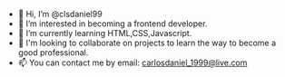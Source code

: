 - 👋 Hi, I’m @clsdaniel99
- 👀 I’m interested in becoming a frontend developer.
- 🌱 I’m currently learning HTML,CSS,Javascript.
- 💞️ I'm looking to collaborate on projects to learn the way to become a good professional.
- 📫 You can contact me by email: carlosdaniel_1999@live.com

<!---
clsdaniel99/clsdaniel99 is a ✨ special ✨ repository because its `README.md` (this file) appears on your GitHub profile.
You can click the Preview link to take a look at your changes.
--->
